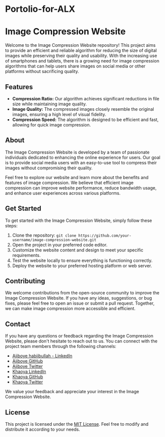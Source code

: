 # Portolio-for-ALX

# Image Compression Website

Welcome to the Image Compression Website repository! This project aims to provide an efficient and reliable algorithm for reducing the size of digital images while preserving their quality and usability. With the increasing use of smartphones and tablets, there is a growing need for image compression algorithms that can help users share images on social media or other platforms without sacrificing quality.

## Features

- **Compression Ratio:** Our algorithm achieves significant reductions in file size while maintaining image quality.
- **Image Quality:** The compressed images closely resemble the original images, ensuring a high level of visual fidelity.
- **Compression Speed:** The algorithm is designed to be efficient and fast, allowing for quick image compression.

## About

The Image Compression Website is developed by a team of passionate individuals dedicated to enhancing the online experience for users. Our goal is to provide social media users with an easy-to-use tool to compress their images without compromising their quality.

Feel free to explore our website and learn more about the benefits and features of image compression. We believe that efficient image compression can improve website performance, reduce bandwidth usage, and enhance user experiences across various platforms.

## Get Started

To get started with the Image Compression Website, simply follow these steps:

1. Clone the repository: `git clone https://github.com/your-username/image-compression-website.git`
2. Open the project in your preferred code editor.
3. Customize the website content and design to meet your specific requirements.
4. Test the website locally to ensure everything is functioning correctly.
5. Deploy the website to your preferred hosting platform or web server.

## Contributing

We welcome contributions from the open-source community to improve the Image Compression Website. If you have any ideas, suggestions, or bug fixes, please feel free to open an issue or submit a pull request. Together, we can make image compression more accessible and efficient.

## Contact

If you have any questions or feedback regarding the Image Compression Website, please don't hesitate to reach out to us. You can connect with the project team members through the following channels:

- [Ajiboye habiibullah - LinkedIn](https://linkedin.com/in/ajiboyehabiibullah)
- [Ajiboye GitHub](https://github.com/habiibullah)
- [Ajiboye Twitter](https://twitter.com/ahabiibullah)
- [Khaoya LinkedIn](https://linkedin.com/team-member-2)
- [Khaoya GitHub](https://github.com/team-member-2)
- [Khaoya Twitter](https://twitter.com/team-member-2)

We value your feedback and appreciate your interest in the Image Compression Website.

## License

This project is licensed under the [MIT License](LICENSE). Feel free to modify and distribute it according to your needs.


